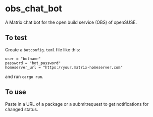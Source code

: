 # obs_chat_bot

A Matrix chat bot for the open build service (OBS) of openSUSE.

## To test
Create a `botconfig.toml` file like this:
```
user = "botname"
password = "bot_password"
homeserver_url = "https://your.matrix-homeserver.com"
```

and run `cargo run`.

## To use
Paste in a URL of a package or a submitrequest to get notifications for changed status.
